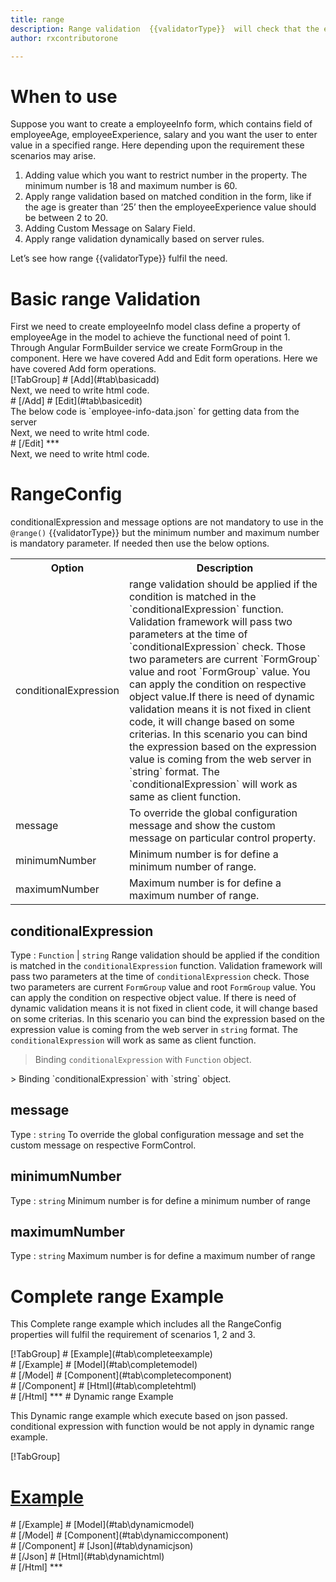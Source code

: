```yaml
---
title: range 
description: Range validation  {{validatorType}}  will check that the entered value is in the specified range.
author: rxcontributorone

---
```

# When to use
Suppose you want to create a employeeInfo form, which contains field of employeeAge, employeeExperience, salary and you want the user to enter value in a specified range. Here depending upon the requirement these scenarios may arise.
<ol>
 <li>Adding value which you want to restrict number in the property. The minimum number is 18 and maximum number is 60.</li> 
 <li>Apply range validation based on matched condition in the form, like if the age is greater than ‘25’ then the employeeExperience value should be between 2 to 20.</li>
 <li>Adding Custom Message on Salary Field.</li>
 <data-scope scope="['decorator','validator']">
 <li>Apply range validation dynamically based on server rules.</li>
 </data-scope>
</ol>
Let’s see how range {{validatorType}} fulfil the need.

# Basic range Validation
<data-scope scope="['decorator']">
First we need to create employeeInfo model class define a property of employeeAge in the model to achieve the functional need of point 1.
<div component="app-code" key="range-add-model"></div> 
</data-scope>
Through Angular FormBuilder service we create FormGroup in the component.
<data-scope scope="['decorator']">
Here we have covered Add and Edit form operations. 
</data-scope>

<data-scope scope="['validator','template-driven']">
Here we have covered Add form operations. 
</data-scope>

<data-scope scope="['decorator']">
<div component="app-tabs" key="basic-operations"></div>
[!TabGroup]
# [Add](#tab\basicadd)
<div component="app-code" key="range-add-component"></div> 
Next, we need to write html code.
<div component="app-code" key="range-add-html"></div> 
<div component="app-example-runner" ref-component="app-range-add"></div>
# [/Add]
# [Edit](#tab\basicedit)
<div component="app-code" key="range-edit-component"></div>
The below code is `employee-info-data.json` for getting data from the server 
<div component="app-code" key="range-edit-json"></div> 
Next, we need to write html code.
<div component="app-code" key="range-edit-html"></div> 
<div component="app-example-runner" ref-component="app-range-edit"></div>
# [/Edit]
***
</data-scope>

<data-scope scope="['validator','template-driven']">
<div component="app-code" key="range-add-component"></div> 
Next, we need to write html code.
<div component="app-code" key="range-add-html"></div> 
<div component="app-example-runner" ref-component="app-range-add"></div>
</data-scope>

# RangeConfig 
conditionalExpression and message options are not mandatory to use in the `@range()`  {{validatorType}}  but the minimum number and maximum number is mandatory parameter. If needed then use the below options.

<table class="table table-bordered table-striped">
<tr><th>Option</th><th>Description</th></tr>
<tr><td><a (click)='scrollTo("#conditionalExpression")' title="conditionalExpression">conditionalExpression</a></td><td>range validation should be applied if the condition is matched in the `conditionalExpression` function. Validation framework will pass two parameters at the time of `conditionalExpression` check. Those two parameters are current `FormGroup` value and root `FormGroup` value. You can apply the condition on respective object value.If there is need of dynamic validation means it is not fixed in client code, it will change based on some criterias. In this scenario you can bind the expression based on the expression value is coming from the web server in `string` format. The `conditionalExpression` will work as same as client function.</td></tr>
<tr><td><a (click)='scrollTo("#message")' title="message">message</a></td><td>To override the global configuration message and show the custom message on particular control property.</td></tr>
<tr><td><a (click)='scrollTo("#minimumNumber")' title="minimumnumber">minimumNumber</a></td><td> Minimum number is for define a minimum number of range.</td></tr>
<tr><td><a (click)='scrollTo("#maximumNumber")' title="maximumNumber">maximumNumber</a></td><td> Maximum number is for define a maximum number of range.</td></tr>
</table>

## conditionalExpression 
Type :  `Function`  |  `string`
Range validation should be applied if the condition is matched in the `conditionalExpression` function. Validation framework will pass two parameters at the time of `conditionalExpression` check. Those two parameters are current `FormGroup` value and root `FormGroup` value. You can apply the condition on respective object value.
If there is need of dynamic validation means it is not fixed in client code, it will change based on some criterias. In this scenario you can bind the expression based on the expression value is coming from the web server in `string` format. The `conditionalExpression` will work as same as client function.

> Binding `conditionalExpression` with `Function` object.
<div component="app-code" key="range-conditionalExpressionExampleFunction-model"></div> 
> Binding `conditionalExpression` with `string` object.
<div component="app-code" key="range-conditionalExpressionExampleString-model"></div> 

<div component="app-example-runner" ref-component="app-range-conditionalExpression" title="range decorators with conditionalExpression" key="conditionalExpression"></div>

## message 
Type :  `string` 
To override the global configuration message and set the custom message on respective FormControl.

<div component="app-code" key="range-messageExample-model"></div> 
<div component="app-example-runner" ref-component="app-range-message" title="range decorators with message" key="message"></div>

## minimumNumber 
Type :  `string` 
Minimum number is for define a minimum number of range

<div component="app-code" key="range-minimumNumberExample-model"></div> 
<div component="app-example-runner" ref-component="app-range-minimumNumber" title="range decorators with minimumNumber" key="minimumNumber"></div>

## maximumNumber 
Type :  `string` 
Maximum number is for define a maximum number of range

<div component="app-code" key="range-maximumNumberExample-model"></div> 
<div component="app-example-runner" ref-component="app-range-maximumNumber" title="range decorators with maximumNumber" key="maximumNumber"></div>

# Complete range Example

This Complete range example which includes all the RangeConfig properties will fulfil the requirement of scenarios 1, 2 and 3.

<div component="app-tabs" key="complete"></div>
[!TabGroup]
# [Example](#tab\completeexample)
<div component="app-example-runner" ref-component="app-range-complete"></div>
# [/Example]
<data-scope scope="['decorator']">
# [Model](#tab\completemodel)
<div component="app-code" key="range-complete-model"></div> 
# [/Model]
</data-scope>
# [Component](#tab\completecomponent)
<div component="app-code" key="range-complete-component"></div> 
# [/Component]
# [Html](#tab\completehtml)
<div component="app-code" key="range-complete-html"></div> 
# [/Html]
***

<data-scope scope="['decorator','validator']">
# Dynamic range Example

This Dynamic range example which execute based on json passed. conditional expression with function would be not apply in dynamic range example. 

<div component="app-tabs" key="dynamic"></div>

[!TabGroup]
# [Example](#tab\dynamicexample)
<div component="app-example-runner" ref-component="app-range-dynamic"></div>
# [/Example]
<data-scope scope="['decorator']">
# [Model](#tab\dynamicmodel)
<div component="app-code" key="range-dynamic-model"></div>
# [/Model]
</data-scope>
# [Component](#tab\dynamiccomponent)
<div component="app-code" key="range-dynamic-component"></div>
# [/Component]
# [Json](#tab\dynamicjson)
<div component="app-code" key="range-dynamic-json"></div>
# [/Json]
# [Html](#tab\dynamichtml)
<div component="app-code" key="range-dynamic-html"></div> 
# [/Html]
***
</data-scope>
